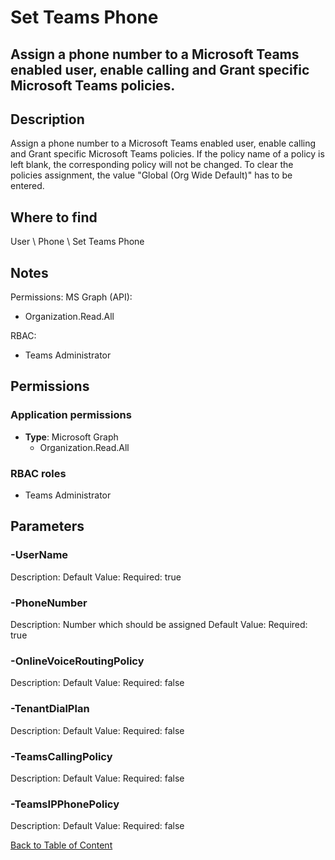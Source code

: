 # Set Teams Phone

## Assign a phone number to a Microsoft Teams enabled user, enable calling and Grant specific Microsoft Teams policies.

## Description
Assign a phone number to a Microsoft Teams enabled user, enable calling and Grant specific Microsoft Teams policies.
If the policy name of a policy is left blank, the corresponding policy will not be changed. To clear the policies assignment, the value "Global (Org Wide Default)" has to be entered.

## Where to find
User \ Phone \ Set Teams Phone

## Notes
Permissions:
MS Graph (API):
- Organization.Read.All

RBAC:
- Teams Administrator

## Permissions
### Application permissions
- **Type**: Microsoft Graph
  - Organization.Read.All

### RBAC roles
- Teams Administrator


## Parameters
### -UserName
Description: 
Default Value: 
Required: true

### -PhoneNumber
Description: Number which should be assigned
Default Value: 
Required: true

### -OnlineVoiceRoutingPolicy
Description: 
Default Value: 
Required: false

### -TenantDialPlan
Description: 
Default Value: 
Required: false

### -TeamsCallingPolicy
Description: 
Default Value: 
Required: false

### -TeamsIPPhonePolicy
Description: 
Default Value: 
Required: false


[Back to Table of Content](../../../README.md)

